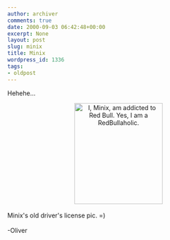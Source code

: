 ```yaml
---
author: archiver
comments: true
date: 2000-09-03 06:42:48+00:00
excerpt: None
layout: post
slug: minix
title: Minix
wordpress_id: 1336
tags:
- oldpost
---
```


Hehehe...<br /><center><img src="http://www.oliverweb.com/stuff/minix.jpg" width=200 height=229 alt="I, Minix, am addicted to Red Bull. Yes, I am a RedBullaholic."></center><br />Minix's old driver's license pic. =)<br /><br />-Oliver